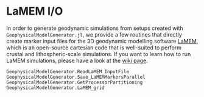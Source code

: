 # LaMEM I/O

In order to generate geodynamic simulations from setups created with `GeophysicalModelGenerator.jl`, we provide a few routines that directly create marker input files for the 3D geodynamic modelling software [LaMEM](https://bitbucket.org/bkaus/lamem), which is an open-source cartesian code that is well-suited to perform crustal and lithospheric-scale simulations. 
If you want to learn how to run LaMEM simulations, please have a look at the [wiki page](https://bitbucket.org/bkaus/lamem/wiki/Home). 

```@docs
GeophysicalModelGenerator.ReadLaMEM_InputFile
GeophysicalModelGenerator.Save_LaMEMMarkersParallel
GeophysicalModelGenerator.GetProcessorPartitioning
GeophysicalModelGenerator.LaMEM_grid
```
